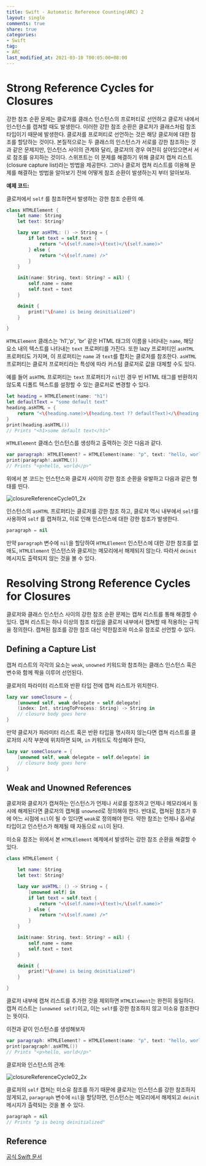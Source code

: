 ```yaml
---
title: Swift - Automatic Reference Counting(ARC) 2
layout: single
comments: true
share: true
categories: 
- Swift
tag:
- ARC
last_modified_at: 2021-03-10 T00:05:00+08:00
---
```


# Strong Reference Cycles for Closures

강한 참조 순환 문제는 클로저를 클래스 인스턴스의 프로퍼티로 선언하고 클로저 내에서 인스턴스를 캡쳐할 때도 발생한다. 이러한 강한 참조 순환은 클로저가 클래스처럼 참조 타입이기 때문에 발생한다. 클로저를 프로퍼티로 선언하는 것은 해당 클로저에 대한 참조를 할당하는 것이다. 본질적으로는 두 클래스의 인스턴스가 서로를 강한 참조하는 것과 같은 문제지만, 인스턴스 사이의 관계와 달리, 클로저의 경우 여전히 살아있으면서 서로 참조를 유지하는 것이다. 
스위프트는 이 문제를 해결하기 위해 클로저 캡쳐 리스트(closure capture list)라는 방법을 제공한다. 그러나 클로저 캡쳐 리스트를 이용해 문제를 해결하는 방법을 알아보기 전에 어떻게 참조 순환이 발생하는지 부터 알아보자.

**예제 코드:**

클로저에서 `self` 를 참조하면서 발생하는 강한 참조 순환의 예.

```swift
class HTMLElement {
    let name: String
    let text: String?

    lazy var asHTML: () -> String = {
        if let text = self.text {
            return "<\(self.name)>\(text)</\(self.name)>"
        } else {
            return "<\(self.name) />"
        }
    }

    init(name: String, text: String? = nil) {
        self.name = name
        self.text = text
    }

    deinit {
        print("\(name) is being deinitialized")
    }

}
```

`HTMLElement` 클래스는 'h1','p', 'br' 같은 HTML 태그의 이름을 나타내는 `name`, 해당 요소 내의 텍스트를 나타내는 `text` 프로퍼티를 가진다. 또한 lazy 프로퍼티인 `asHTML` 프로퍼티도 가지며, 이 프로퍼티는 `name` 과 `text`를 합치는 클로저를 참조한다. `asHTML` 프로퍼티는 클로저 프로퍼티라는 특성에 따라 커스텀 클로저로 값을 대체할 수도 있다.

예를 들어 `asHTML` 프로퍼티는 `text` 프로퍼티가 `nil`인 경우 빈 HTML 태그를 반환하지 않도록 디폴트 텍스트를 설정할 수 있는 클로저로 변경할 수 있다.

```swift
let heading = HTMLElement(name: "h1")
let defaultText = "some default text"
heading.asHTML = {
    return "<\(heading.name)>\(heading.text ?? defaultText)</\(heading.name)>"
}
print(heading.asHTML())
// Prints "<h1>some default text</h1>"
```

`HTMLElement` 클래스 인스턴스를 생성하고 출력하는 것은 다음과 같다.

```swift
var paragraph: HTMLElement? = HTMLElement(name: "p", text: "hello, world")
print(paragraph!.asHTML())
// Prints "<p>hello, world</p>"
```

위에서 본 코드는 인스턴스와 클로저 사이의 강한 참조 순환을 유발하고 다음과 같은 형태를 띤다.

![closureReferenceCycle01_2x](https://user-images.githubusercontent.com/48352065/110423999-6aa50d80-80e5-11eb-87bb-f1a4f4d7e7b4.png)


인스턴스의 `asHTML` 프로퍼티는 클로저를 강한 참조 하고, 클로저 역시 내부에서 `self`를 사용하여 `self` 를 캡쳐하고, 이로 인해 인스턴스에 대한 강한 참조가 발생한다. 

```swift
paragraph = nil
```

만약 `paragraph` 변수에 `nil`을 할당하여 `HTMLElement` 인스턴스에 대한 강한 참조를 없애도, `HTMLElement` 인스턴스와 클로저는 메모리에서 해제되지 않는다. 따라서 `deinit` 메시지도 출력되지 않는 것을 볼 수 있다.

# Resolving Strong Reference Cycles for Closures

클로저와 클래스 인스턴스 사이의 강한 참조 순환 문제는 캡쳐 리스트를 통해 해결할 수 있다. 캡쳐 리스트는 하나 이상의 참조 타입을 클로저 내부에서 캡쳐할 때 적용하는 규칙을 정의한다. 캡쳐된 참조를 강한 참조 대신 약한참조와 미소유 참조로 선언할 수 있다.

## Defining a Capture List


캡쳐 리스트의 각각의 요소는 `weak`, `unowned` 키워드와 참조하는 클래스 인스턴스 혹은 변수와 함께 짝을 이루어 선언된다. 

클로저의 파라미터 리스트와 반환 타입 전에 캡쳐 리스트가 위치한다.

```swift
lazy var someClosure = {
    [unowned self, weak delegate = self.delegate]
    (index: Int, stringToProcess: String) -> String in
    // closure body goes here
}
```

만약 클로저가 파라미터 리스트 혹은 반환 타입을 명시하지 않는다면 캡쳐 리스트를 클로저의 시작 부분에 위치하면 되며, `in` 키워드도 작성해야 한다,

```swift
lazy var someClosure = {
    [unowned self, weak delegate = self.delegate] in
    // closure body goes here
}
```

## Weak and Unowned References


클로저와 클로저가 캡쳐하는 인스턴스가 언제나 서로를 참조하고 언제나 메모리에서 동시에 해제된다면 클로저의 캡쳐를 `unowned`로 정의해야 한다. 반대로, 캡쳐된 참조가 후에 어느 시점에 `nil`이 될 수 있다면 `weak`로 정의해야 한다. 약한 참조는 언제나 옵셔널 타입이고 인스턴스가 해제될 때 자동으로 `nil`이 된다.

미소유 참조는 위에서 본 `HTMLElement` 예제에서 발생하는 강한 참조 순환을 해결할 수 있다. 

```swift
class HTMLElement {

    let name: String
    let text: String?

    lazy var asHTML: () -> String = {
        [unowned self] in
        if let text = self.text {
            return "<\(self.name)>\(text)</\(self.name)>"
        } else {
            return "<\(self.name) />"
        }
    }

    init(name: String, text: String? = nil) {
        self.name = name
        self.text = text
    }

    deinit {
        print("\(name) is being deinitialized")
    }

}
```

클로저 내부에 캡쳐 리스트를 추가한 것을 제외하면 `HTMLElement`는 완전히 동일하다. 캡쳐 리스트는 `[unowned self]`이고, 이는 `self`를 강한 참조하지 않고 미소유 참조한다는 뜻이다. 

이전과 같이 인스턴스를 생성해보자

```swift
var paragraph: HTMLElement? = HTMLElement(name: "p", text: "hello, world")
print(paragraph!.asHTML())
// Prints "<p>hello, world</p>"
```

클로저와 인스턴스의 관계:

![closureReferenceCycle02_2x](https://user-images.githubusercontent.com/48352065/110423979-624cd280-80e5-11eb-86ac-9dd316053e1f.png)

 클로저의 `self` 캡쳐는 미소유 참조를 하기 때문에 클로저는 인스턴스를 강한 참조하지 않게되고, `paragraph` 변수에 `nil`을 할당하면, 인스턴스는 메모리에서 해제되고 `deinit` 메시지가 출력되는 것을 볼 수 있다.

```swift
paragraph = nil
// Prints "p is being deinitialized" 
```

## Reference

[공식 Swift 문서](https://docs.swift.org/swift-book/LanguageGuide/AutomaticReferenceCounting.html#ID56)
